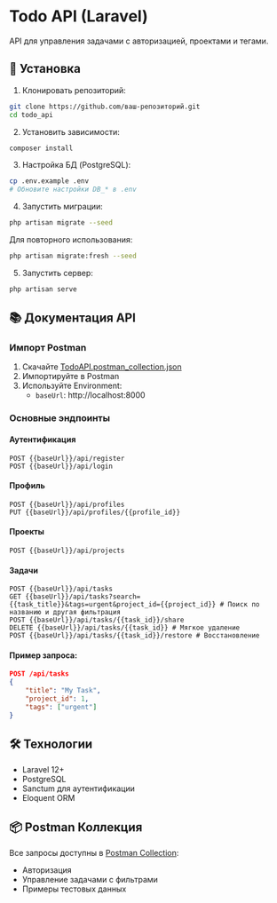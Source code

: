 # Todo API (Laravel)

API для управления задачами с авторизацией, проектами и тегами.

## 🚀 Установка

1. Клонировать репозиторий:
```bash
git clone https://github.com/ваш-репозиторий.git
cd todo_api
```

2. Установить зависимости:
```bash
composer install
```

3. Настройка БД (PostgreSQL):
```bash
cp .env.example .env
# Обновите настройки DB_* в .env
```

4. Запустить миграции:
```bash
php artisan migrate --seed 
```

Для повторного использования:
```bash
php artisan migrate:fresh --seed 
```

5. Запустить сервер:
```bash
php artisan serve
```

## 📚 Документация API

### Импорт Postman
1. Скачайте [TodoAPI.postman_collection.json](ссылка_на_файл)
2. Импортируйте в Postman
3. Используйте Environment:
   - `baseUrl`: http://localhost:8000

### Основные эндпоинты

#### Аутентификация
```http
POST {{baseUrl}}/api/register
POST {{baseUrl}}/api/login
```

#### Профиль
```http
POST {{baseUrl}}/api/profiles
PUT {{baseUrl}}/api/profiles/{{profile_id}}
```

#### Проекты
```http
POST {{baseUrl}}/api/projects
```

#### Задачи
```http
POST {{baseUrl}}/api/tasks
GET {{baseUrl}}/api/tasks?search={{task_title}}&tags=urgent&project_id={{project_id}} # Поиск по названию и другая фильтрация
POST {{baseUrl}}/api/tasks/{{task_id}}/share
DELETE {{baseUrl}}/api/tasks/{{task_id}} # Мягкое удаление
POST {{baseUrl}}/api/tasks/{{task_id}}/restore # Восстановление
```

#### Пример запроса:
```json
POST /api/tasks
{
    "title": "My Task",
    "project_id": 1,
    "tags": ["urgent"]
}
```

## 🛠 Технологии
- Laravel 12+
- PostgreSQL
- Sanctum для аутентификации
- Eloquent ORM

## 📦 Postman Коллекция
Все запросы доступны в [Postman Collection](https://github.com/GrozniySekach/todo_api/blob/main/TodoAPI.postman_collection.json):
- Авторизация
- Управление задачами с фильтрами
- Примеры тестовых данных
